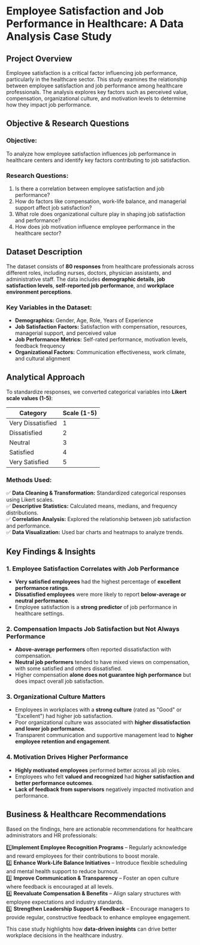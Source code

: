 # Employee Satisfaction and Job Performance in Healthcare: A Data Analysis Case Study

## **Project Overview**
Employee satisfaction is a critical factor influencing job performance, particularly in the healthcare sector. This study examines the relationship between employee satisfaction and job performance among healthcare professionals. The analysis explores key factors such as perceived value, compensation, organizational culture, and motivation levels to determine how they impact job performance.

## **Objective & Research Questions**
### **Objective:**
To analyze how employee satisfaction influences job performance in healthcare centers and identify key factors contributing to job satisfaction.

### **Research Questions:**
1. Is there a correlation between employee satisfaction and job performance?
2. How do factors like compensation, work-life balance, and managerial support affect job satisfaction?
3. What role does organizational culture play in shaping job satisfaction and performance?
4. How does job motivation influence employee performance in the healthcare sector?

## **Dataset Description**
The dataset consists of **80 responses** from healthcare professionals across different roles, including nurses, doctors, physician assistants, and administrative staff. The data includes **demographic details**, **job satisfaction levels**, **self-reported job performance**, and **workplace environment perceptions**.

### **Key Variables in the Dataset:**
- **Demographics:** Gender, Age, Role, Years of Experience
- **Job Satisfaction Factors:** Satisfaction with compensation, resources, managerial support, and perceived value
- **Job Performance Metrics:** Self-rated performance, motivation levels, feedback frequency
- **Organizational Factors:** Communication effectiveness, work climate, and cultural alignment

## **Analytical Approach**
To standardize responses, we converted categorical variables into **Likert scale values (1-5)**:

| **Category**             | **Scale (1-5)**              |
|-------------------------|----------------------------|
| Very Dissatisfied      | 1                          |
| Dissatisfied          | 2                          |
| Neutral               | 3                          |
| Satisfied             | 4                          |
| Very Satisfied        | 5                          |

### **Methods Used:**
✅ **Data Cleaning & Transformation:** Standardized categorical responses using Likert scales.  
✅ **Descriptive Statistics:** Calculated means, medians, and frequency distributions.  
✅ **Correlation Analysis:** Explored the relationship between job satisfaction and performance.  
✅ **Data Visualization:** Used bar charts and heatmaps to analyze trends.  

## **Key Findings & Insights**
### **1. Employee Satisfaction Correlates with Job Performance**
- **Very satisfied employees** had the highest percentage of **excellent performance ratings**.
- **Dissatisfied employees** were more likely to report **below-average or neutral performance**.
- Employee satisfaction is a **strong predictor** of job performance in healthcare settings.

### **2. Compensation Impacts Job Satisfaction but Not Always Performance**
- **Above-average performers** often reported dissatisfaction with compensation.
- **Neutral job performers** tended to have mixed views on compensation, with some satisfied and others dissatisfied.
- Higher compensation **alone does not guarantee high performance** but does impact overall job satisfaction.

### **3. Organizational Culture Matters**
- Employees in workplaces with a **strong culture** (rated as "Good" or "Excellent") had higher job satisfaction.
- Poor organizational culture was associated with **higher dissatisfaction and lower job performance**.
- Transparent communication and supportive management lead to **higher employee retention and engagement**.

### **4. Motivation Drives Higher Performance**
- **Highly motivated employees** performed better across all job roles.
- Employees who felt **valued and recognized** had **higher satisfaction and better performance outcomes**.
- **Lack of feedback from supervisors** negatively impacted motivation and performance.

## **Business & Healthcare Recommendations**
Based on the findings, here are actionable recommendations for healthcare administrators and HR professionals:

1️⃣**Implement Employee Recognition Programs** – Regularly acknowledge and reward employees for their contributions to boost morale.  
2️⃣ **Enhance Work-Life Balance Initiatives** – Introduce flexible scheduling and mental health support to reduce burnout.  
3️⃣ **Improve Communication & Transparency** – Foster an open culture where feedback is encouraged at all levels.  
4️⃣ **Reevaluate Compensation & Benefits** – Align salary structures with employee expectations and industry standards.  
5️⃣ **Strengthen Leadership Support & Feedback** – Encourage managers to provide regular, constructive feedback to enhance employee engagement.

This case study highlights how **data-driven insights** can drive better workplace decisions in the healthcare industry.